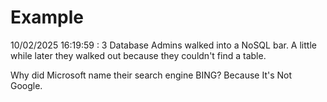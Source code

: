 # Example

<!-- replace-with-date starts -->
10/02/2025 16:19:59 : 3 Database Admins walked into a NoSQL bar. A little while later they walked out because they couldn't find a table.
<!-- replace-with-date ends -->

<!-- replace-with-joke starts -->
Why did Microsoft name their search engine BING? Because It's Not Google.
<!-- replace-with-joke ends -->